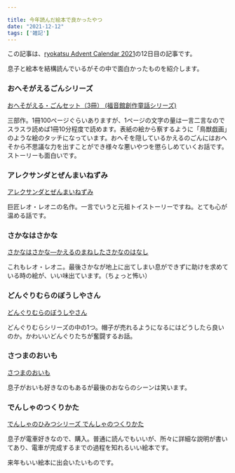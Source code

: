 ```yaml
---

title: 今年読んだ絵本で良かったやつ
date: "2021-12-12"
tags: ['雑記']
---
```


この記事は、[ryokatsu Advent Calendar 2021](https://adventar.org/calendars/7126)の12日目の記事です。

息子と絵本を結構読んでいるがその中で面白かったものを紹介します。

### おへそがえるごんシリーズ

[おへそがえる・ごんセット（3冊） (福音館創作童話シリーズ) ](https://www.amazon.co.jp/%E3%81%8A%E3%81%B8%E3%81%9D%E3%81%8C%E3%81%88%E3%82%8B%E3%83%BB%E3%81%94%E3%82%93-%E5%85%A83%E5%B7%BB-%E8%B5%A4%E7%BE%BD%E6%9C%AB%E5%90%89/dp/4834041824/)

三部作。1冊100ページぐらいありますが、1ページの文字の量は一言二言なのでスラスラ読めば1冊10分程度で読めます。表紙の絵から察するように「鳥獣戯画」のような絵のタッチになっています。おへそを隠しているかえるのごんにはおへそから不思議な力を出すことができ様々な悪いやつを懲らしめていくお話です。ストーリーも面白いです。

### アレクサンダとぜんまいねずみ

[アレクサンダとぜんまいねずみ](https://www.amazon.co.jp/%E3%82%A2%E3%83%AC%E3%82%AF%E3%82%B5%E3%83%B3%E3%83%80%E3%81%A8%E3%81%9C%E3%82%93%E3%81%BE%E3%81%84%E3%81%AD%E3%81%9A%E3%81%BF%E2%80%95%E3%81%A8%E3%82%82%E3%81%A0%E3%81%A1%E3%82%92%E3%81%BF%E3%81%A4%E3%81%91%E3%81%9F%E3%81%AD%E3%81%9A%E3%81%BF%E3%81%AE%E3%81%AF%E3%81%AA%E3%81%97-%E3%83%AC%E3%82%AA%E3%83%BB%E3%83%AC%E3%82%AA%E3%83%8B/dp/4769020058)

巨匠レオ・レオニの名作。一言でいうと元祖トイストーリーですね。とても心が温める話です。

### さかなはさかな

[さかなはさかな―かえるのまねしたさかなのはなし](https://www.amazon.co.jp/%E3%81%95%E3%81%8B%E3%81%AA%E3%81%AF%E3%81%95%E3%81%8B%E3%81%AA%E2%80%95%E3%81%8B%E3%81%88%E3%82%8B%E3%81%AE%E3%81%BE%E3%81%AD%E3%81%97%E3%81%9F%E3%81%95%E3%81%8B%E3%81%AA%E3%81%AE%E3%81%AF%E3%81%AA%E3%81%97-%E3%83%AC%E3%82%AA%E3%83%BB%E3%83%AC%E3%82%AA%E3%83%8B/dp/476902004X)

これもレオ・レオニ。最後さかなが地上に出てしまい息ができずに助けを求めている時の絵が、いい味出ています。（ちょっと怖い）

### どんぐりむらのぼうしやさん

[どんぐりむらのぼうしやさん](https://www.amazon.co.jp/%E3%81%A9%E3%82%93%E3%81%90%E3%82%8A%E3%82%80%E3%82%89%E3%81%AE%E3%81%BC%E3%81%86%E3%81%97%E3%82%84%E3%81%95%E3%82%93-%E3%81%A9%E3%82%93%E3%81%90%E3%82%8A%E3%82%80%E3%82%89%E3%82%B7%E3%83%AA%E3%83%BC%E3%82%BA-%E3%81%AA%E3%81%8B%E3%82%84-%E3%81%BF%E3%82%8F/dp/4052032454/)

どんぐりむらシリーズの中の1つ。帽子が売れるようになるにはどうしたら良いのか。かわいいどんぐりたちが奮闘するお話。

### さつまのおいも

[さつまのおいも](https://www.amazon.co.jp/%E3%81%95%E3%81%A4%E3%81%BE%E3%81%AE%E3%81%8A%E3%81%84%E3%82%82-%E3%83%94%E3%83%BC%E3%83%9E%E3%83%B3%E6%9D%91%E3%81%AE%E7%B5%B5%E6%9C%AC%E3%81%9F%E3%81%A1-%E4%B8%AD%E5%B7%9D-%E3%81%B2%E3%82%8D%E3%81%9F%E3%81%8B/dp/4494005630/)

息子がおいも好きなのもあるが最後のおならのシーンは笑います。

### でんしゃのつくりかた

[でんしゃのひみつシリーズ でんしゃのつくりかた](https://www.amazon.co.jp/%E3%81%A7%E3%82%93%E3%81%97%E3%82%83%E3%81%AE%E3%81%B2%E3%81%BF%E3%81%A4%E3%82%B7%E3%83%AA%E3%83%BC%E3%82%BA-%E3%81%A7%E3%82%93%E3%81%97%E3%82%83%E3%81%AE%E3%81%A4%E3%81%8F%E3%82%8A%E3%81%8B%E3%81%9F-%E5%AD%A6%E7%BF%92%E3%83%BB%E9%89%84%E9%81%93%E3%81%AE%E7%B5%B5%E6%9C%AC-%E3%81%93%E3%81%A9%E3%82%82%E3%81%AE%E3%81%BB%E3%82%93-%E3%82%A4%E3%82%BF%E3%83%AB/dp/433000321X/)

息子が電車好きなので、購入。普通に読んでもいいが、所々に詳細な説明が書いてあり、電車が完成するまでの過程を知れるいい絵本です。


来年もいい絵本に出会いたいものです。